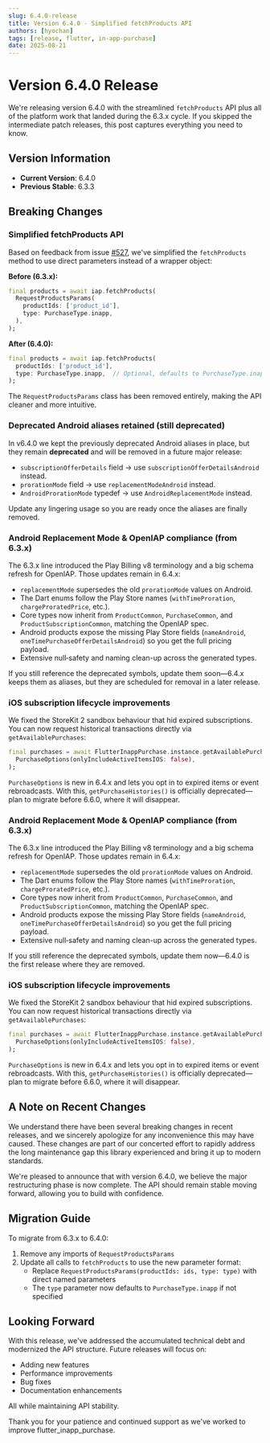 ```yaml
---
slug: 6.4.0-release
title: Version 6.4.0 - Simplified fetchProducts API
authors: [hyochan]
tags: [release, flutter, in-app-purchase]
date: 2025-08-21
---
```


# Version 6.4.0 Release

We're releasing version 6.4.0 with the streamlined `fetchProducts` API plus
all of the platform work that landed during the 6.3.x cycle. If you skipped the
intermediate patch releases, this post captures everything you need to know.

## Version Information

- **Current Version**: 6.4.0
- **Previous Stable**: 6.3.3

## Breaking Changes

### Simplified fetchProducts API

Based on feedback from issue [#527](https://github.com/hyochan/flutter_inapp_purchase/issues/527), we've simplified the `fetchProducts` method to use direct parameters instead of a wrapper object:

**Before (6.3.x):**

```dart
final products = await iap.fetchProducts(
  RequestProductsParams(
    productIds: ['product_id'],
    type: PurchaseType.inapp,
  ),
);
```

**After (6.4.0):**

```dart
final products = await iap.fetchProducts(
  productIds: ['product_id'],
  type: PurchaseType.inapp,  // Optional, defaults to PurchaseType.inapp
);
```

The `RequestProductsParams` class has been removed entirely, making the API cleaner and more intuitive.

### Deprecated Android aliases retained (still deprecated)

In v6.4.0 we kept the previously deprecated Android aliases in place, but they
remain **deprecated** and will be removed in a future major release:

- `subscriptionOfferDetails` field → use `subscriptionOfferDetailsAndroid`
  instead.
- `prorationMode` field → use `replacementModeAndroid` instead.
- `AndroidProrationMode` typedef → use `AndroidReplacementMode` instead.

Update any lingering usage so you are ready once the aliases are finally
removed.

### Android Replacement Mode & OpenIAP compliance (from 6.3.x)

The 6.3.x line introduced the Play Billing v8 terminology and a big schema
refresh for OpenIAP. Those updates remain in 6.4.x:

- `replacementMode` supersedes the old `prorationMode` values on Android.
- The Dart enums follow the Play Store names (`withTimeProration`,
  `chargeProratedPrice`, etc.).
- Core types now inherit from `ProductCommon`, `PurchaseCommon`, and
  `ProductSubscriptionCommon`, matching the OpenIAP spec.
- Android products expose the missing Play Store fields (`nameAndroid`,
  `oneTimePurchaseOfferDetailsAndroid`) so you get the full pricing payload.
- Extensive null‑safety and naming clean-up across the generated types.

If you still reference the deprecated symbols, update them soon—6.4.x keeps
them as aliases, but they are scheduled for removal in a later release.

### iOS subscription lifecycle improvements

We fixed the StoreKit 2 sandbox behaviour that hid expired subscriptions. You
can now request historical transactions directly via `getAvailablePurchases`:

```dart
final purchases = await FlutterInappPurchase.instance.getAvailablePurchases(
  PurchaseOptions(onlyIncludeActiveItemsIOS: false),
);
```

`PurchaseOptions` is new in 6.4.x and lets you opt in to expired items or event
rebroadcasts. With this, `getPurchaseHistories()` is officially deprecated—plan
to migrate before 6.6.0, where it will disappear.

### Android Replacement Mode & OpenIAP compliance (from 6.3.x)

The 6.3.x line introduced the Play Billing v8 terminology and a big schema
refresh for OpenIAP. Those updates remain in 6.4.x:

- `replacementMode` supersedes the old `prorationMode` values on Android.
- The Dart enums follow the Play Store names (`withTimeProration`,
  `chargeProratedPrice`, etc.).
- Core types now inherit from `ProductCommon`, `PurchaseCommon`, and
  `ProductSubscriptionCommon`, matching the OpenIAP spec.
- Android products expose the missing Play Store fields (`nameAndroid`,
  `oneTimePurchaseOfferDetailsAndroid`) so you get the full pricing payload.
- Extensive null‑safety and naming clean-up across the generated types.

If you still reference the deprecated symbols, update them now—6.4.0 is the
first release where they are removed.

### iOS subscription lifecycle improvements

We fixed the StoreKit 2 sandbox behaviour that hid expired subscriptions. You
can now request historical transactions directly via `getAvailablePurchases`:

```dart
final purchases = await FlutterInappPurchase.instance.getAvailablePurchases(
  PurchaseOptions(onlyIncludeActiveItemsIOS: false),
);
```

`PurchaseOptions` is new in 6.4.x and lets you opt in to expired items or event
rebroadcasts. With this, `getPurchaseHistories()` is officially deprecated—plan
to migrate before 6.6.0, where it will disappear.

## A Note on Recent Changes

We understand there have been several breaking changes in recent releases, and we sincerely apologize for any inconvenience this may have caused. These changes are part of our concerted effort to rapidly address the long maintenance gap this library experienced and bring it up to modern standards.

We're pleased to announce that with version 6.4.0, we believe the major restructuring phase is now complete. The API should remain stable moving forward, allowing you to build with confidence.

## Migration Guide

To migrate from 6.3.x to 6.4.0:

1. Remove any imports of `RequestProductsParams`
2. Update all calls to `fetchProducts` to use the new parameter format:
   - Replace `RequestProductsParams(productIds: ids, type: type)` with direct named parameters
   - The `type` parameter now defaults to `PurchaseType.inapp` if not specified

## Looking Forward

With this release, we've addressed the accumulated technical debt and modernized the API structure. Future releases will focus on:

- Adding new features
- Performance improvements
- Bug fixes
- Documentation enhancements

All while maintaining API stability.

Thank you for your patience and continued support as we've worked to improve flutter_inapp_purchase.
